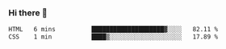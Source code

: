 ### Hi there 👋

<!--START_SECTION:waka-->

```txt
HTML   6 mins          ████████████████████▓░░░░   82.11 %
CSS    1 min           ████▒░░░░░░░░░░░░░░░░░░░░   17.89 %
```

<!--END_SECTION:waka-->
